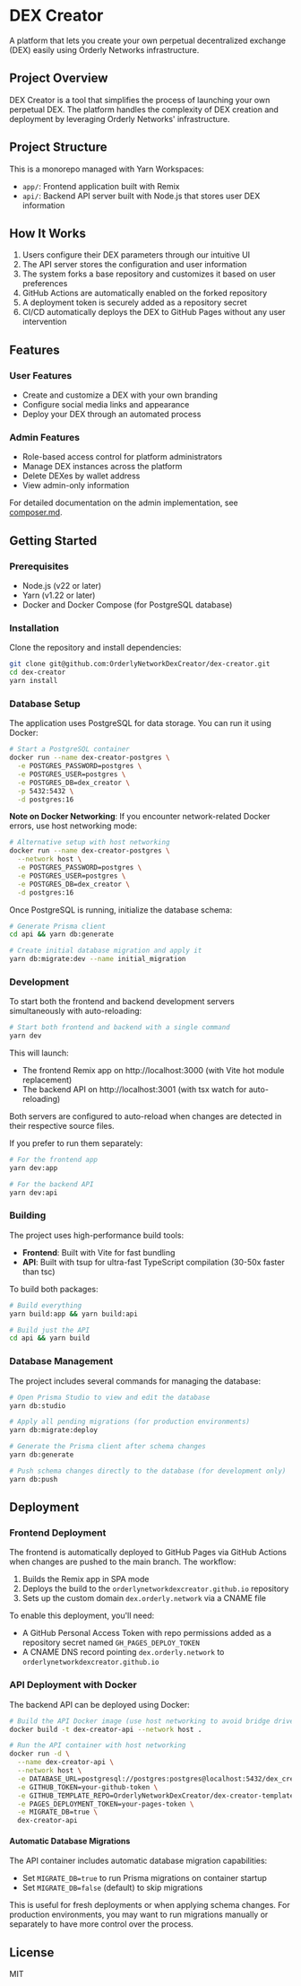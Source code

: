 # DEX Creator

A platform that lets you create your own perpetual decentralized exchange (DEX) easily using Orderly Networks infrastructure.

## Project Overview

DEX Creator is a tool that simplifies the process of launching your own perpetual DEX. The platform handles the complexity of DEX creation and deployment by leveraging Orderly Networks' infrastructure.

## Project Structure

This is a monorepo managed with Yarn Workspaces:

- `app/`: Frontend application built with Remix
- `api/`: Backend API server built with Node.js that stores user DEX information

## How It Works

1. Users configure their DEX parameters through our intuitive UI
2. The API server stores the configuration and user information
3. The system forks a base repository and customizes it based on user preferences
4. GitHub Actions are automatically enabled on the forked repository
5. A deployment token is securely added as a repository secret
6. CI/CD automatically deploys the DEX to GitHub Pages without any user intervention

## Features

### User Features

- Create and customize a DEX with your own branding
- Configure social media links and appearance
- Deploy your DEX through an automated process

### Admin Features

- Role-based access control for platform administrators
- Manage DEX instances across the platform
- Delete DEXes by wallet address
- View admin-only information

For detailed documentation on the admin implementation, see [composer.md](./composer.md).

## Getting Started

### Prerequisites

- Node.js (v22 or later)
- Yarn (v1.22 or later)
- Docker and Docker Compose (for PostgreSQL database)

### Installation

Clone the repository and install dependencies:

```bash
git clone git@github.com:OrderlyNetworkDexCreator/dex-creator.git
cd dex-creator
yarn install
```

### Database Setup

The application uses PostgreSQL for data storage. You can run it using Docker:

```bash
# Start a PostgreSQL container
docker run --name dex-creator-postgres \
  -e POSTGRES_PASSWORD=postgres \
  -e POSTGRES_USER=postgres \
  -e POSTGRES_DB=dex_creator \
  -p 5432:5432 \
  -d postgres:16
```

**Note on Docker Networking**: If you encounter network-related Docker errors, use host networking mode:

```bash
# Alternative setup with host networking
docker run --name dex-creator-postgres \
  --network host \
  -e POSTGRES_PASSWORD=postgres \
  -e POSTGRES_USER=postgres \
  -e POSTGRES_DB=dex_creator \
  -d postgres:16
```

Once PostgreSQL is running, initialize the database schema:

```bash
# Generate Prisma client
cd api && yarn db:generate

# Create initial database migration and apply it
yarn db:migrate:dev --name initial_migration
```

### Development

To start both the frontend and backend development servers simultaneously with auto-reloading:

```bash
# Start both frontend and backend with a single command
yarn dev
```

This will launch:

- The frontend Remix app on http://localhost:3000 (with Vite hot module replacement)
- The backend API on http://localhost:3001 (with tsx watch for auto-reloading)

Both servers are configured to auto-reload when changes are detected in their respective source files.

If you prefer to run them separately:

```bash
# For the frontend app
yarn dev:app

# For the backend API
yarn dev:api
```

### Building

The project uses high-performance build tools:

- **Frontend**: Built with Vite for fast bundling
- **API**: Built with tsup for ultra-fast TypeScript compilation (30-50x faster than tsc)

To build both packages:

```bash
# Build everything
yarn build:app && yarn build:api

# Build just the API
cd api && yarn build
```

### Database Management

The project includes several commands for managing the database:

```bash
# Open Prisma Studio to view and edit the database
yarn db:studio

# Apply all pending migrations (for production environments)
yarn db:migrate:deploy

# Generate the Prisma client after schema changes
yarn db:generate

# Push schema changes directly to the database (for development only)
yarn db:push
```

## Deployment

### Frontend Deployment

The frontend is automatically deployed to GitHub Pages via GitHub Actions when changes are pushed to the main branch. The workflow:

1. Builds the Remix app in SPA mode
2. Deploys the build to the `orderlynetworkdexcreator.github.io` repository 
3. Sets up the custom domain `dex.orderly.network` via a CNAME file

To enable this deployment, you'll need:
- A GitHub Personal Access Token with repo permissions added as a repository secret named `GH_PAGES_DEPLOY_TOKEN`
- A CNAME DNS record pointing `dex.orderly.network` to `orderlynetworkdexcreator.github.io`

### API Deployment with Docker

The backend API can be deployed using Docker:

```bash
# Build the API Docker image (use host networking to avoid bridge driver issues)
docker build -t dex-creator-api --network host .

# Run the API container with host networking
docker run -d \
  --name dex-creator-api \
  --network host \
  -e DATABASE_URL=postgresql://postgres:postgres@localhost:5432/dex_creator?schema=public \
  -e GITHUB_TOKEN=your-github-token \
  -e GITHUB_TEMPLATE_REPO=OrderlyNetworkDexCreator/dex-creator-template \
  -e PAGES_DEPLOYMENT_TOKEN=your-pages-token \
  -e MIGRATE_DB=true \
  dex-creator-api
```

#### Automatic Database Migrations

The API container includes automatic database migration capabilities:

- Set `MIGRATE_DB=true` to run Prisma migrations on container startup
- Set `MIGRATE_DB=false` (default) to skip migrations

This is useful for fresh deployments or when applying schema changes. For production environments, you may want to run migrations manually or separately to have more control over the process.

## License

MIT
